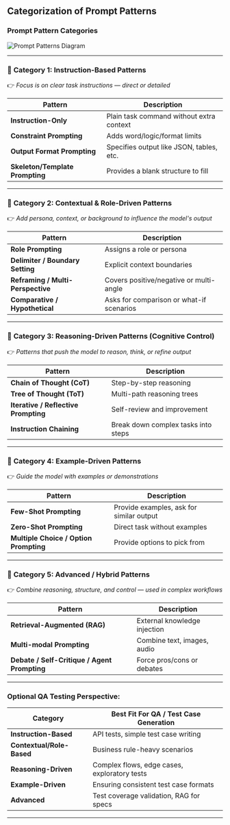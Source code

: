 ## Categorization of Prompt Patterns

### **Prompt Pattern Categories**

![Prompt Patterns Diagram](sandbox:/mnt/data/prompt_patterns_diagram.png)

---

### 📂 **Category 1: Instruction-Based Patterns**
👉 *Focus is on clear task instructions — direct or detailed*

| Pattern                     | Description                                      |
|----------------------------|--------------------------------------------------|
| **Instruction-Only**       | Plain task command without extra context         |
| **Constraint Prompting**   | Adds word/logic/format limits                    |
| **Output Format Prompting**| Specifies output like JSON, tables, etc.         |
| **Skeleton/Template Prompting** | Provides a blank structure to fill          |

---

### 📂 **Category 2: Contextual & Role-Driven Patterns**
👉 *Add persona, context, or background to influence the model's output*

| Pattern                       | Description                                 |
|------------------------------|---------------------------------------------|
| **Role Prompting**           | Assigns a role or persona                   |
| **Delimiter / Boundary Setting** | Explicit context boundaries             |
| **Reframing / Multi-Perspective** | Covers positive/negative or multi-angle |
| **Comparative / Hypothetical** | Asks for comparison or what-if scenarios  |

---

### 📂 **Category 3: Reasoning-Driven Patterns (Cognitive Control)**
👉 *Patterns that push the model to reason, think, or refine output*

| Pattern                          | Description                                 |
|----------------------------------|---------------------------------------------|
| **Chain of Thought (CoT)**       | Step-by-step reasoning                      |
| **Tree of Thought (ToT)**        | Multi-path reasoning trees                  |
| **Iterative / Reflective Prompting** | Self-review and improvement            |
| **Instruction Chaining**         | Break down complex tasks into steps         |

---

### 📂 **Category 4: Example-Driven Patterns**
👉 *Guide the model with examples or demonstrations*

| Pattern                          | Description                                 |
|----------------------------------|---------------------------------------------|
| **Few-Shot Prompting**           | Provide examples, ask for similar output    |
| **Zero-Shot Prompting**          | Direct task without examples                |
| **Multiple Choice / Option Prompting** | Provide options to pick from            |

---

### 📂 **Category 5: Advanced / Hybrid Patterns**
👉 *Combine reasoning, structure, and control — used in complex workflows*

| Pattern                          | Description                                 |
|----------------------------------|---------------------------------------------|
| **Retrieval-Augmented (RAG)**    | External knowledge injection                |
| **Multi-modal Prompting**        | Combine text, images, audio                  |
| **Debate / Self-Critique / Agent Prompting** | Force pros/cons or debates        |

---

### **Optional QA Testing Perspective:**
| Category                    | Best Fit For QA / Test Case Generation             |
|----------------------------|----------------------------------------------------|
| **Instruction-Based**      | API tests, simple test case writing             |
| **Contextual/Role-Based**  | Business rule-heavy scenarios                   |
| **Reasoning-Driven**       | Complex flows, edge cases, exploratory tests     |
| **Example-Driven**         | Ensuring consistent test case formats            |
| **Advanced**               | Test coverage validation, RAG for specs          |

---

